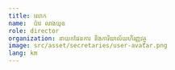 ```yaml
---
title: លោក 
name:  ប៉ាវ លាងឃុន
role: director
organization: នាយកផែនការ និងការិយាល័យហិរញ្ញវត្ថុ
image: src/asset/secretaries/user-avatar.png
lang: km
---
```

